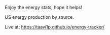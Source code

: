 Enjoy the energy stats, hope it helps!

US energy production by source.

Live at: https://taavi1p.github.io/energy-tracker/

